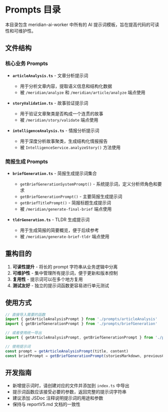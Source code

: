 # Prompts 目录

本目录包含 meridian-ai-worker 中所有的 AI 提示词模板，旨在提高代码的可读性和可维护性。

## 文件结构

### 核心业务 Prompts

- **`articleAnalysis.ts`** - 文章分析提示词
  - 用于分析文章内容，提取语义信息和结构化数据
  - 被 `/meridian/analyze` 和 `/meridian/article/analyze` 端点使用

- **`storyValidation.ts`** - 故事验证提示词  
  - 用于验证文章聚类是否构成一个连贯的故事
  - 被 `/meridian/story/validate` 端点使用

- **`intelligenceAnalysis.ts`** - 情报分析提示词
  - 用于深度分析故事聚类，生成结构化情报报告
  - 被 `IntelligenceService.analyzeStory()` 方法使用

### 简报生成 Prompts

- **`briefGeneration.ts`** - 简报生成提示词集合
  - `getBriefGenerationSystemPrompt()` - 系统提示词，定义分析师角色和要求
  - `getBriefGenerationPrompt()` - 主要简报生成提示词
  - `getBriefTitlePrompt()` - 简报标题生成提示词
  - 被 `/meridian/generate-final-brief` 端点使用

- **`tldrGeneration.ts`** - TLDR 生成提示词
  - 用于生成简报的简要概览，便于后续参考
  - 被 `/meridian/generate-brief-tldr` 端点使用

## 重构目的

1. **可读性提升** - 将长的 prompt 字符串从业务逻辑中分离
2. **可维护性** - 集中管理所有提示词，便于更新和版本控制  
3. **复用性** - 提示词可以在多个地方复用
4. **测试友好** - 独立的提示词函数更容易进行单元测试

## 使用方式

```typescript
// 直接导入需要的函数
import { getArticleAnalysisPrompt } from './prompts/articleAnalysis'
import { getBriefGenerationPrompt } from './prompts/briefGeneration'

// 或者使用统一导出
import { getArticleAnalysisPrompt, getBriefGenerationPrompt } from './prompts'

// 使用提示词
const prompt = getArticleAnalysisPrompt(title, content)
const briefPrompt = getBriefGenerationPrompt(storiesMarkdown, previousContext)
```

## 开发指南

- 新增提示词时，请创建对应的文件并添加到 `index.ts` 中导出
- 提示词函数应该接受必要的参数，返回完整的提示词字符串
- 建议添加 JSDoc 注释说明提示词的用途和参数
- 保持与 reportV5.md 文档的一致性 